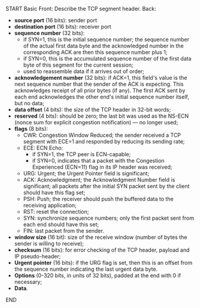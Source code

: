 START
Basic
Front: Describe the TCP segment header.
Back: 
- **source port** (16 bits): sender port
- **destination port** (16 bits): receiver port
- **sequence number** (32 bits):
	- if SYN=1, this is the initial sequence number; the sequence number of the actual first data byte and the acknowledged number in the corresponding ACK are then this sequence number plus 1;
	- if SYN=0, this is the accumulated sequence number of the first data byte of this segment for the current session;
	- used to reassemble data if it arrives out of order;
- **acknowledgement number** (32 bits): if ACK=1, this field's value is the next sequence number that the sender of the ACK is expecting. This acknowledges receipt of all prior bytes (if any). The first ACK sent by each end acknowledges the other end's initial sequence number itself, but no data;
- **data offset** (4 bits): the size of the TCP header in 32-bit words;
- **reserved** (4 bits): should be zero; the last bit was used as the NS-ECN (nonce sum for explicit congestion notification) — no longer used;
- **flags** (8 bits):
	- CWR: Congestion Window Reduced; the sender received a TCP segment with ECE=1 and responded by reducing its sending rate;
    - ECE: ECN Echo:
	    - if SYN=1, the TCP peer is ECN-capable;
	    - if SYN=0, indicates that a packet with the Congestion Experienced (ECN=11) flag in its IP header was received;
    - URG: Urgent; the Urgent Pointer field is significant;
    - ACK: Acknowledgment; the Acknowledgment Number field is significant; all packets after the initial SYN packet sent by the client should have this flag set;
    - PSH: Push; the receiver should push the buffered data to the receiving application;
    - RST: reset the connection;
    - SYN: synchronize sequence numbers; only the first packet sent from each end should have this set;
    - FIN: last packet from the sender.
- **window size** (16 bit): size of the receive window (number of bytes the sender is willing to receive);
- **checksum** (16 bits): for error checking of the TCP header, payload and IP pseudo-header;
- **Urgent pointer** (16 bits): if the URG flag is set, then this is an offset from the sequence number indicating the last urgent data byte.
- **Options** (0-320 bits, in units of 32 bits), padded at the end with 0 if necessary;
- **Data**.
<!--ID: 1745138784650-->
END
